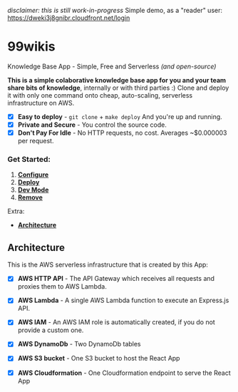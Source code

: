 _disclaimer: this is still work-in-progress_
Simple demo, as a "reader" user: https://dweki3j8gnibr.cloudfront.net/login

# 99wikis
Knowledge Base App - Simple, Free and Serverless _(and open-source)_

**This is a simple colaborative knowledge base app for you and your team share bits of knowledge**, internally or with third parties :) Clone and deploy it with only one command onto cheap, auto-scaling, serverless infrastructure on AWS.

- [x] **Easy to deploy** - `git clone` + `make deploy` And you're up and running.
- [x] **Private and Secure** - You control the source code.
- [x] **Don't Pay For Idle** - No HTTP requests, no cost. Averages ~$0.000003 per request.

### Get Started:

1. [**Configure**](#1-configure)
2. [**Deploy**](#2-deploy)
3. [**Dev Mode**](#3-dev-mode)
4. [**Remove**](#4-remove)

Extra:

* [**Architecture**](#Architecture)

## Architecture

This is the AWS serverless infrastructure that is created by this App:

- [x] **AWS HTTP API** - The API Gateway which receives all requests and proxies them to AWS Lambda.
- [x] **AWS Lambda** - A single AWS Lambda function to execute an Express.js API.
- [x] **AWS IAM** - An AWS IAM role is automatically created, if you do not provide a custom one.
- [x] **AWS DynamoDb** - Two DynamoDb tables
- [x] **AWS S3 bucket** - One S3 bucket to host the React App
- [x] **AWS Cloudformation** - One Cloudformation endpoint to serve the React App

